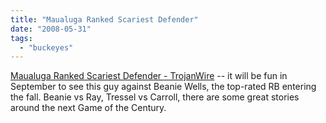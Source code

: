 ```yaml
---
title: "Maualuga Ranked Scariest Defender"
date: "2008-05-31"
tags: 
  - "buckeyes"
---
```


[Maualuga Ranked Scariest Defender - TrojanWire](http://www.trojanwire.com/football/maualuga-ranked-scariest-defender.php) -- it will be fun in September to see this guy against Beanie Wells, the top-rated RB entering the fall. Beanie vs Ray, Tressel vs Carroll, there are some great stories around the next Game of the Century.
